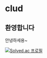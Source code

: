 # clud
## 환영합니다
안녕하세용~

[![Solved.ac
프로필](http://mazassumnida.wtf/api/v2/generate_badge?boj={mhkr03})](https://solved.ac/profile/mhkr03)
